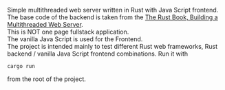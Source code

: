 Simple multithreaded web server written in Rust with Java Script frontend. 
The base code of the backend is taken from the [The Rust Book, Building a Multithreaded Web Server](https://doc.rust-lang.org/book/ch20-00-final-project-a-web-server.html).  
This is NOT one page fullstack application.  
The vanilla Java Script is used for the Frontend.   
The project is intended mainly to test different Rust web frameworks, Rust backend / vanilla Java Script frontend combinations.
Run it with 
```
cargo run 
```   
from the root of the project. 